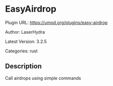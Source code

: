# EasyAirdrop

Plugin URL: https://umod.org/plugins/easy-airdrop

Author: LaserHydra

Latest Version: 3.2.5

Categories: rust

## Description

Call airdrops using simple commands
